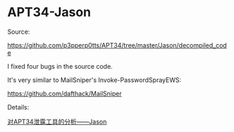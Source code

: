 # APT34-Jason

Source:

https://github.com/p3pperp0tts/APT34/tree/master/Jason/decompiled_code

I fixed four bugs in the source code.

It's very similar to MailSniper's Invoke-PasswordSprayEWS:

https://github.com/dafthack/MailSniper

Details:

[对APT34泄露工具的分析——Jason](https://3gstudent.github.io/3gstudent.github.io/%E5%AF%B9APT34%E6%B3%84%E9%9C%B2%E5%B7%A5%E5%85%B7%E7%9A%84%E5%88%86%E6%9E%90-Jason/)
 
